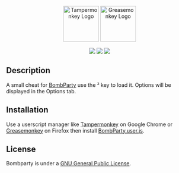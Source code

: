 <p align="center">
  <a href="https://chrome.google.com/webstore/detail/tampermonkey/dhdgffkkebhmkfjojejmpbldmpobfkfo?hl=en" target="blank"><img src="https://fiverr-res.cloudinary.com/images/t_main1,q_auto,f_auto/gigs/97710450/original/0803ce28a28918618dc463fa025d405fdc829820/write-a-tampermonkey-script.png" width="96" height="96" alt="Tampermonkey Logo" /></a>
  <a href="https://addons.mozilla.org/fr/firefox/addon/greasemonkey/" target="blank"><img src="https://upload.wikimedia.org/wikipedia/commons/thumb/f/fc/Greasemonkey.svg/220px-Greasemonkey.svg.png" width="96" height="96" alt="Greasemonkey Logo" /></a>
</p>

<p align="center">
  <a href="https://www.gnu.org/licenses/gpl-3.0"><img src="https://img.shields.io/badge/License-GPLv3-blue.svg"/></a>
  <a href="https://www.paypal.me/myerffoeg"><img src="https://img.shields.io/badge/Donate-PayPal-ff3f59.svg"/></a>
  <a href="https://twitter.com/myerffoeg"><img src="https://img.shields.io/twitter/follow/myerffoeg.svg?style=social&label=Follow"></a>
</p>

## Description
A small cheat for [BombParty](http://bombparty.sparklinlabs.com/) use the ² key to load it. Options will be displayed in the Options tab.

## Installation
Use a userscript manager like [Tampermonkey](https://chrome.google.com/webstore/detail/tampermonkey/dhdgffkkebhmkfjojejmpbldmpobfkfo?hl=en) on Google Chrome or [Greasemonkey](https://upload.wikimedia.org/wikipedia/commons/thumb/f/fc/Greasemonkey.svg/220px-Greasemonkey.svg.png) on Firefox then install [BombParty.user.js](BombParty.user.js).

## License
Bombparty is under a [GNU General Public License](LICENSE.md).